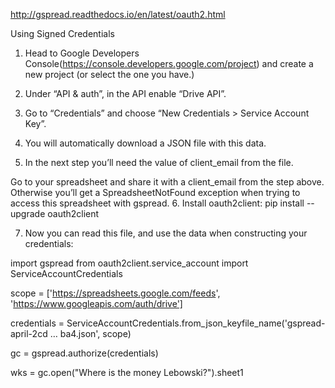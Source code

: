 http://gspread.readthedocs.io/en/latest/oauth2.html


Using Signed Credentials
1.  Head to Google Developers Console(https://console.developers.google.com/project) and create a new project (or select the one you have.)

2.  Under “API & auth”, in the API enable “Drive API”.

3.  Go to “Credentials” and choose “New Credentials > Service Account Key”.

4.  You will automatically download a JSON file with this data.

5.  In the next step you’ll need the value of client_email from the file.

Go to your spreadsheet and share it with a client_email from the step above. Otherwise you’ll get a SpreadsheetNotFound exception when trying to access this spreadsheet with gspread.
6. Install oauth2client:
    pip install --upgrade oauth2client
    
7. Now you can read this file, and use the data when constructing your credentials:


import gspread
from oauth2client.service_account import ServiceAccountCredentials

scope = ['https://spreadsheets.google.com/feeds',
         'https://www.googleapis.com/auth/drive']

credentials = ServiceAccountCredentials.from_json_keyfile_name('gspread-april-2cd … ba4.json', scope)

gc = gspread.authorize(credentials)

wks = gc.open("Where is the money Lebowski?").sheet1